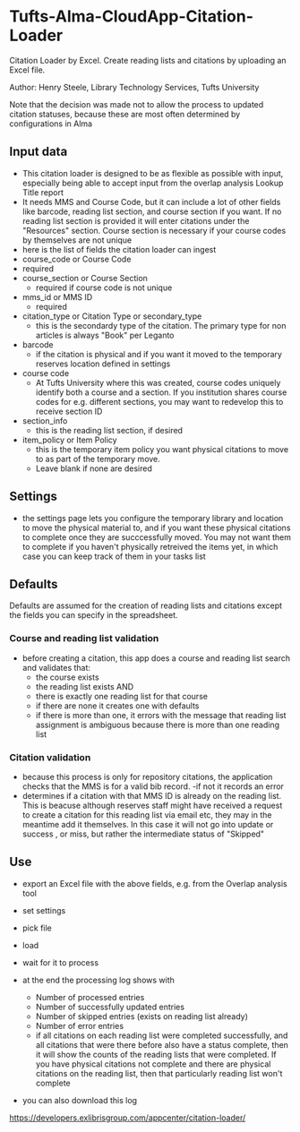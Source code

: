 # Tufts-Alma-CloudApp-Citation-Loader
Citation Loader by Excel. Create reading lists and citations by uploading an Excel file.

Author: Henry Steele, Library Technology Services, Tufts University

Note that the decision was made not to allow the process to updated citation statuses, because these are most often determined by configurations in Alma
## Input data
- This citation loader is designed to be as flexible as possible with input, especially being able to accept input from the overlap analysis Lookup Title report
- It needs MMS and Course Code, but it can include a lot of other fields like barcode, reading list section, and course section if you want.   If no reading list section is provided it will enter citations under the "Resources" section.   Course section is necessary if your course codes by themselves are not unique
- here is the list of fields the citation loader can ingest
-   course_code or Course Code
  - required
- course_section or Course Section
  - required if course code is not unique
- mms_id or MMS ID
  - required
- citation_type or Citation Type or secondary_type
  - this is the secondardy type of the citation. The primary type for non articles is always "Book" per Leganto
- barcode
  - if the citation is physical and if you want it moved to the temporary reserves location defined in settings
- course code
  - At Tufts University where this was created, course codes uniquely identify both a course and a section.  If you institution shares course codes for e.g. different sections, you may want to redevelop this to receive section ID
- section_info
    - this is the reading list section, if desired
- item_policy or Item Policy
  - this is the temporary item policy you want physical citations to move to as part of the temporary move.
  - Leave blank if none are desired

## Settings
- the settings page lets you configure the temporary library and location to move the physical material to, and if you want these physical citations to complete once they are succcessfully moved.   You may not want them to complete if you haven't physically retreived the items yet, in which case you can keep track of them in your tasks list
## Defaults
Defaults are assumed for the creation of reading lists and citations except the fields you can specify in the spreadsheet.   


### Course and reading list validation
- before creating a citation, this app does a course and reading list search and validates that:
  - the course exists
  - the reading list exists AND
  - there is exactly one reading list for that course
  - if there are none it creates one with defaults
  - if there is more than one, it errors with the message that reading list assignment is ambiguous because there is more than one reading list

### Citation validation
- because this process is only for repository citations, the application checks that the MMS is for a valid bib record.
-if not it records an error
- determines if a citation with that MMS ID is already on the reading list.  This is beacuse although reserves staff might have received a request to create a citation for this reading list via email etc, they may in the meantime add it themselves.  In this case it will not go into update or success , or miss, but rather the intermediate status of "Skipped"

## Use
- export an Excel file with the above fields, e.g. from the Overlap analysis tool
- set settings

- pick file
- load
- wait for it to process
- at the end the processing log shows with
    - Number of processed entries
    - Number of successfully updated entries
    - Number of skipped entries (exists on reading list already)
    - Number of error entries
    - if all citations on each reading list were completed successfully, and all citations that were there before also have a status complete, then it will show the counts of the reading lists that were completed.  If you have physical citations not complete and there are physical citations on the reading list, then that particularly reading list won't complete 
- you can also download this log

https://developers.exlibrisgroup.com/appcenter/citation-loader/
